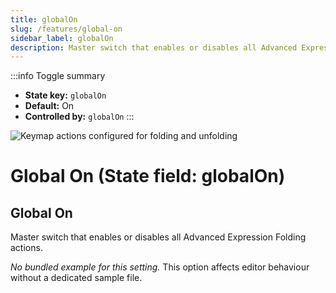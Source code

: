 ```yaml
---
title: globalOn
slug: /features/global-on
sidebar_label: globalOn
description: Master switch that enables or disables all Advanced Expression Folding actions.
---
```


:::info Toggle summary
- **State key:** `globalOn`
- **Default:** On
- **Controlled by:** `globalOn`
:::

![Keymap actions configured for folding and unfolding](https://github.com/AntoniRokitnicki/AdvancedExpressionFolding/assets/3055326/35863f50-d441-4402-8172-db6e75962350)

# Global On (State field: globalOn)

## Global On
Master switch that enables or disables all Advanced Expression Folding actions.

_No bundled example for this setting._
This option affects editor behaviour without a dedicated sample file.
